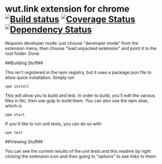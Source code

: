 # wut.link extension for chrome [![Build status](https://travis-ci.org/natedsaint/chromewut.svg?branch=master)](https://travis-ci.org/natedsaint/chromewut) [![Coverage Status](https://coveralls.io/repos/natedsaint/chromewut/badge.svg?branch=master)](https://coveralls.io/r/natedsaint/chromewut?branch=master) [![Dependency Status](https://gemnasium.com/natedsaint/chromewut.svg)](https://gemnasium.com/natedsaint/chromewut)

Requires developer mode: just choose "developer mode" from the extension menu, then choose "load unpacked extension" and point it to the root folder. Done.

##Building Stuff##

This isn't registered in the npm registry, but it uses a package.json file to allow quick installation. Simply run 

`npm install`

This will allow you to build and test. In order to build, you'll edit the various files in lib/, then use gulp to build them. You can also use the npm alias, which is

`npm start`

If you'd like to run unit tests, you can do so with 

`npm test`

##Viewing Stuff##

You can see the current results of the unit tests and this readme by right clicking the extension icon and then going to "options" to see links to them.

